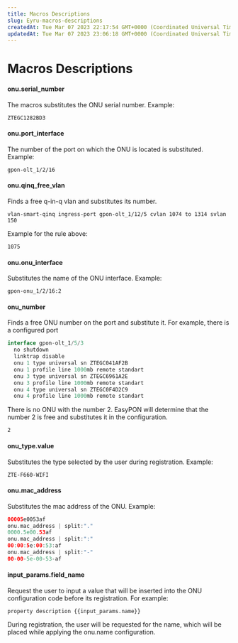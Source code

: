 ```yaml
---
title: Macros Descriptions
slug: Eyru-macros-descriptions
createdAt: Tue Mar 07 2023 22:17:54 GMT+0000 (Coordinated Universal Time)
updatedAt: Tue Mar 07 2023 23:06:18 GMT+0000 (Coordinated Universal Time)
---
```


# Macros Descriptions

#### onu.serial\_number

The macros substitutes the ONU serial number. Example:

```clike
ZTEGC1282BD3
```

#### onu.port\_interface

The number of the port on which the ONU is located is substituted. Example:

```clike
gpon-olt_1/2/16
```

#### onu.qinq\_free\_vlan

Finds a free q-in-q vlan and substitutes its number.

```clike
vlan-smart-qinq ingress-port gpon-olt_1/12/5 cvlan 1074 to 1314 svlan 150
```

Example for the rule above:

```clike
1075
```

#### onu.onu\_interface

Substitutes the name of the ONU interface. Example:

```clike
gpon-onu_1/2/16:2
```

#### onu\_number

Finds a free ONU number on the port and substitute it. For example, there is a configured port

```csharp
interface gpon-olt_1/5/3
  no shutdown
  linktrap disable
  onu 1 type universal sn ZTEGC041AF2B
  onu 1 profile line 1000mb remote standart 
  onu 3 type universal sn ZTEGC6961A2E
  onu 3 profile line 1000mb remote standart 
  onu 4 type universal sn ZTEGC0F4D2C9
  onu 4 profile line 1000mb remote standart 
```

There is no ONU with the number 2. EasyPON will determine that the number 2 is free and substitutes it in the configuration.

```clike
2 
```

#### onu\_type.value

Substitutes the type selected by the user during registration. Example:

```clike
ZTE-F660-WIFI
```

#### onu.mac\_address

Substitutes the mac address of the ONU. Example:

```kotlin
00005e0053af
onu.mac_address | split:"."
0000.5e00.53af
onu.mac_address | split:":"
00:00:5e:00:53:af
onu.mac_address | split:"-"
00-00-5e-00-53-af
```

#### input\_params.field\_name

Request the user to input a value that will be inserted into the ONU configuration code before its registration. For example:

```clike
property description {{input_params.name}}
```

During registration, the user will be requested for the name, which will be placed while applying the onu.name configuration.

###
